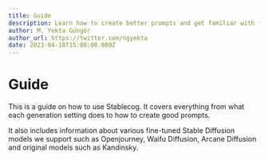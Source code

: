 ```yaml
---
title: Guide
description: Learn how to create better prompts and get familiar with fine-tuned Stable Diffusion models, Kandinsky, and generation settings such as inference steps, guidance scale, negative prompt, schedulers, and more.
author: M. Yekta Güngör
author_url: https://twitter.com/ngyekta
date: 2023-04-18T15:00:00.000Z
---
```


# Guide

This is a guide on how to use Stablecog. It covers everything from what each generation setting does to how to create good prompts.

It also includes information about various fine-tuned Stable Diffusion models we support such as Openjourney, Waifu Diffusion, Arcane Diffusion and original models such as Kandinsky.
